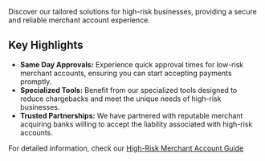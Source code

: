 Discover our tailored solutions for high-risk businesses, providing a secure and reliable merchant account experience.

## Key Highlights

- **Same Day Approvals:** Experience quick approval times for low-risk merchant accounts, ensuring you can start accepting payments promptly.
- **Specialized Tools:** Benefit from our specialized tools designed to reduce chargebacks and meet the unique needs of high-risk businesses.
- **Trusted Partnerships:** We have partnered with reputable merchant acquiring banks willing to accept the liability associated with high-risk accounts.

For detailed information, check our [High-Risk Merchant Account Guide](https://emerchantauthority.com/what-is-a-high-risk-merchant-account/)
